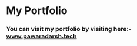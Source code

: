 <h1>My Portfolio</h1>
<h3>You can visit my portfolio by visiting here:- <a href="https://www.pawaradarsh.tech">www.pawaradarsh.tech</a></h3>
